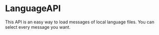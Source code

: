 # LanguageAPI
This API is an easy way to load messages of local language files. You can select every message you want.
